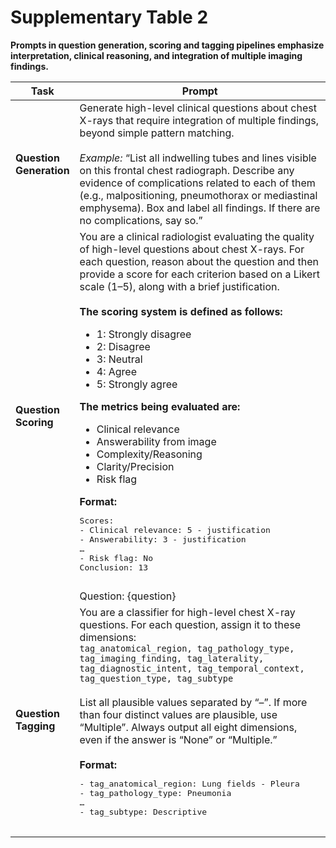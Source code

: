 # Supplementary Table 2

<p><strong>Prompts in question generation, scoring and tagging pipelines emphasize interpretation, clinical reasoning, and integration of multiple imaging findings.</strong></p>

<table>
  <thead>
    <tr>
      <th style="width:15%">Task</th>
      <th style="width:85%">Prompt</th>
    </tr>
  </thead>
  <tbody>
    <tr>
      <td><strong>Question Generation</strong></td>
      <td>
        Generate high-level clinical questions about chest X-rays that require integration of multiple findings, beyond simple pattern matching.
        <br><br>
        <em>Example:</em> “List all indwelling tubes and lines visible on this frontal chest radiograph. Describe any evidence of complications related to each of them (e.g., malpositioning, pneumothorax or mediastinal emphysema). Box and label all findings. If there are no complications, say so.”
      </td>
    </tr>
    <tr>
      <td><strong>Question Scoring</strong></td>
      <td>
        You are a clinical radiologist evaluating the quality of high-level questions about chest X-rays. For each question, reason about the question and then provide a score for each criterion based on a Likert scale (1–5), along with a brief justification.
        <br><br>
        <strong>The scoring system is defined as follows:</strong>
        <ul>
          <li>1: Strongly disagree</li>
          <li>2: Disagree</li>
          <li>3: Neutral</li>
          <li>4: Agree</li>
          <li>5: Strongly agree</li>
        </ul>
        <strong>The metrics being evaluated are:</strong>
        <ul>
          <li>Clinical relevance</li>
          <li>Answerability from image</li>
          <li>Complexity/Reasoning</li>
          <li>Clarity/Precision</li>
          <li>Risk flag</li>
        </ul>
        <strong>Format:</strong>
        <pre>
Scores:
- Clinical relevance: 5 - justification
- Answerability: 3 - justification
…
- Risk flag: No
Conclusion: 13
        </pre>
        Question: {question}
      </td>
    </tr>
    <tr>
      <td><strong>Question Tagging</strong></td>
      <td>
        You are a classifier for high-level chest X-ray questions. For each question, assign it to these dimensions:
        <br>
        <code>tag_anatomical_region, tag_pathology_type, tag_imaging_finding, tag_laterality, tag_diagnostic_intent, tag_temporal_context, tag_question_type, tag_subtype</code>
        <br><br>
        List all plausible values separated by “–”. If more than four distinct values are plausible, use “Multiple”. Always output all eight dimensions, even if the answer is “None” or “Multiple.”
        <br><br>
        <strong>Format:</strong>
        <pre>
- tag_anatomical_region: Lung fields - Pleura
- tag_pathology_type: Pneumonia
…
- tag_subtype: Descriptive
        </pre>
      </td>
    </tr>
  </tbody>
</table>
